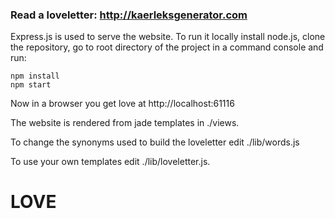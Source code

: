 ### Read a loveletter: http://kaerleksgenerator.com

Express.js is used to serve the website. To run it locally install node.js, clone the repository, go to root directory of the project in a command console and run:

`npm install`  
`npm start`

Now in a browser you get love at http://localhost:61116

The website is rendered from jade templates in ./views.

To change the synonyms used to build the loveletter edit ./lib/words.js

To use your own templates edit ./lib/loveletter.js.

# LOVE
